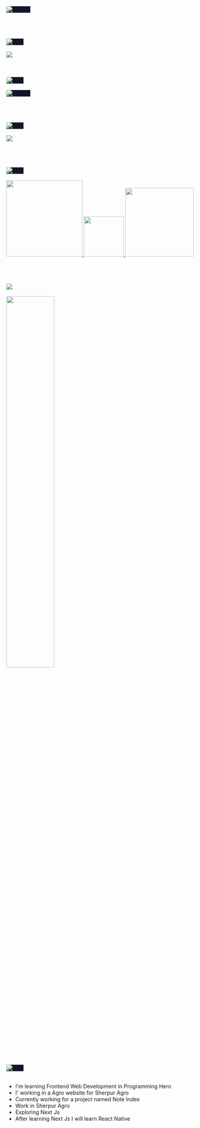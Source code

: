 <div>
   <img style="background: #0F172A;"  src="https://stackmasteryreadme.netlify.app/banner.svg" alt="Banner" />
  <div>
   <br />
   <br />
   <br />
   <br />
    <img style="background: #0F172A;" src="https://stackmasteryreadme.netlify.app/abouttitle.svg" alt="Title" />
    <br />
    <br />
    <img src="https://stackmasteryreadme.netlify.app/aboutme.svg"/>
      <br />
      <br />
      <br />
      <br />
  </div>
   <img style="background: #0F172A;" src="https://stackmasteryreadme.netlify.app/marueetitle.svg" alt="Title" />
   <br />
   <br />
   <img style="background: #0F172A;" src="https://stackmasteryreadme.netlify.app/marquee.svg" alt="Banner" />
</div>
<div>
   <br />
   <br />
   <br />
   <br />
   <img style="background: #0F172A;" src="https://stackmasteryreadme.netlify.app/statstitle.svg" alt="Title" />
   <br />
   <br />
   <img src="https://github-stats-eight-iota.vercel.app/"/>
</div>
<div>
   <br />
   <br />
   <br />
   <br />
   <img style="background: #0F172A;" src="https://stackmasteryreadme.netlify.app/reachmeout.svg" alt="Title" />
   <br />
   <br />
   <div>
      <a href="https://www.facebook.com/stackmastery">
         <img width="200" src="https://stackmasteryreadme.netlify.app/fb.svg" />
      </a>
      <a href="to:labib.developers@gmail.com">
         <img width="105" src="https://stackmasteryreadme.netlify.app/email.svg" />
      </a>
      <a href="https://www.linkedin.com/in/md-juanid-islam-labib-446a08342/">
         <img width="180" src="https://stackmasteryreadme.netlify.app/linkedin.svg" />
      </a>
   </div>
</div>


<div>
   <br />
   <br />
   <br />
   <br />

   <img src="https://stackmasteryreadme.netlify.app/usedlangtitle.svg"/>
   <br/>
   <br/>
   

   <img width="50%" src="https://github-readme-stats.vercel.app/api/top-langs/?username=stackmastery&theme=prussian&show_icons=true&hide_border=true&layout=compact"/>
</div>


<div>
   <br />
   <br />
   <br />
   <br />
   <img style="background: #0F172A;" src="https://stackmasteryreadme.netlify.app/currentitle.svg" alt="Title" />
   <br />
   <br />
   
   - I'm learning Frontend Web Development in Programming Hero
   - I' working in a Agro website for Sherpur Agro
   - Currently working for a project named Note Index
   - Work in Sherpur Agro
   - Exploring Next Js
   - After learning Next Js I will learn React Native

     
</div>
